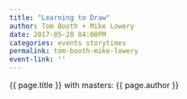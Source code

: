 ```yaml
---
title: "Learning to Draw"
author: Tom Booth + Mike Lowery
date: 2017-05-20 04:00PM
categories: events storytimes
permalink: tom-booth-mike-lowery
event-link: ''
---
```

{{ page.title }} with masters: {{ page.author }}
